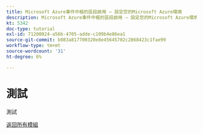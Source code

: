 ```yaml
---
title: Microsoft Azure事件中樞的區段啟用 — 設定您的Microsoft Azure環境
description: Microsoft Azure事件中樞的區段啟用 — 設定您的Microsoft Azure環境
kt: 5342
doc-type: tutorial
exl-id: 71200024-a56b-4705-adde-c109b4e86ea1
source-git-commit: b083a817700320e8e45645702c2868423c1fae99
workflow-type: tm+mt
source-wordcount: '31'
ht-degree: 6%

---
```


# 測試

測試

[返回所有模組](./../../../overview.md)
